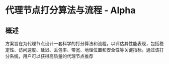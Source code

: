 # 代理节点打分算法与流程 - Alpha

## 概述

方案旨在为代理节点设计一套科学的打分算法和流程，以评估其性能表现，包括稳定性、访问速度、延迟、丢包率、带宽、地理位置和安全性等关键指标。通过该打分系统，用户可以获得高质量的代理节点推荐
